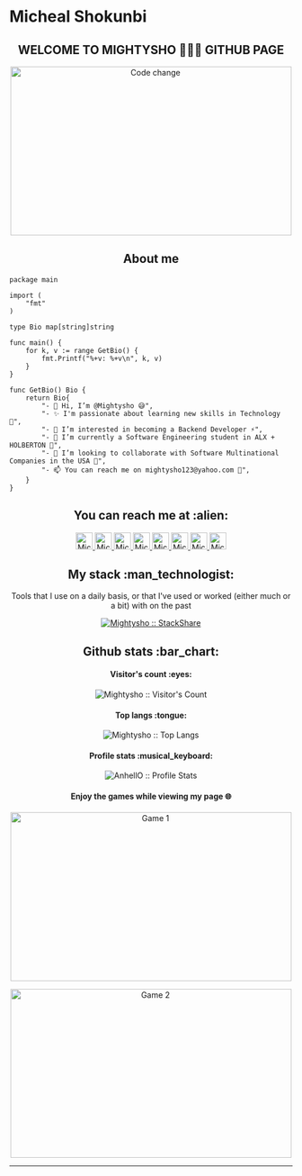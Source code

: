 # Micheal Shokunbi

<h2 align="center">WELCOME TO MIGHTYSHO 👨🏻‍💻 GITHUB PAGE</h2>

<p align="center"><img src="https://thumbs.gfycat.com/AcademicVioletFlyingsquirrel.webp" alt="Code change" height="300" width="500"></p>

<h2 align="center">About me</h2>

```golang
package main

import (
	"fmt"
)

type Bio map[string]string

func main() {
	for k, v := range GetBio() {
		fmt.Printf("%+v: %+v\n", k, v)
	}
}

func GetBio() Bio {
	return Bio{
        "- 👋 Hi, I’m @Mightysho 😅",
        "- ✨ I'm passionate about learning new skills in Technology 🔭",
        "- 👀 I’m interested in becoming a Backend Developer ⚡",
        "- 🌱 I’m currently a Software Engineering student in ALX + HOLBERTON 🌱",
        "- 👯 I’m looking to collaborate with Software Multinational Companies in the USA 💞️",
        "- 📫 You can reach me on mightysho123@yahoo.com 💬",
    }
}
```


<h2 align="center">You can reach me at :alien:</h2>

<p align="center">
  <a href="https://dev.to/mightysho">
    <img src="https://d2fltix0v2e0sb.cloudfront.net/dev-badge.svg" alt="Micheal Shokunbi's DEV Profile" height="30" width="30">
  </a>

  <a href="https://twitter.com/OMightysho/">
    <img src="https://www.vectorlogo.zone/logos/twitter/twitter-official.svg" alt="Micheal Shokunbi's Twitter Profile" height="30" width="30">
  </a>
	
  <a href="http://www.linkedin.com/in/micheal-shokunbi-105b35195/">
    <img src="https://www.vectorlogo.zone/logos/linkedin/linkedin-icon.svg" alt="Micheal Shokunbi's LinkedIn Profile" height="30" width="30">
  </a>

  <a href="https://stackoverflow.com/users/16078485/mightysho?tab=profile">
    <img src="https://www.vectorlogo.zone/logos/stackoverflow/stackoverflow-icon.svg" alt="Micheal Shokunbi's Stack Overflow Profile" height="30" width="30">
  </a>

  <a href="https://stackshare.io/mightysho">
    <img src="https://cdn.worldvectorlogo.com/logos/stackshare.svg" alt="Micheal Shokunbi's StackShare Profile" height="30" width="30">
  </a>
  
  <a href="https://medium.com/@mightysho123">
    <img src="https://www.vectorlogo.zone/logos/medium/medium-tile.svg" alt="Micheal Shokunbi's Medium Profile" height="30" width="30">
  </a>
  
  <a href="https://tiny.cc/meektech">
    <img src="https://www.vectorlogo.zone/logos/youtube/youtube-icon.svg" alt="Micheal Shokunbi's YouTube Channel" height="30" width="30">
  </a>

  <a href="https://wa.link/jo33f9">
    <img src="https://www.vectorlogo.zone/logos/whatsapp/whatsapp-icon.svg" alt="Micheal Shokunbi's WhatsApp Chat" height="30" width="30">
  </a>
</p>

<h2 align="center">My stack :man_technologist:</h2>

<p align="center">Tools that I use on a daily basis, or that I've used or worked (either much or a bit) with on the past</p>
<p align="center">
  <a href="https://stackshare.io/mightysho/my-personal-stack">
    <img src="http://img.shields.io/badge/tech-stack-0690fa.svg?style=flat" alt="Mightysho :: StackShare" />
  </a>
</p>

<h2 align="center">Github stats :bar_chart:</h2>

<h4 align="center">Visitor's count :eyes:</h4>

<p align="center"><img src="https://profile-counter.glitch.me/{Mightysho}/count.svg" alt="Mightysho :: Visitor's Count" /></p>

<h4 align="center">Top langs :tongue:</h4>

<p align="center"><img src="https://github-readme-stats.vercel.app/api/top-langs/?username=Mightysho&langs_count=10&theme=tokyonight&layout=compact" alt="Mightysho :: Top Langs" /></p>

<h4 align="center">Profile stats :musical_keyboard:</h4>

<p align="center"><img src="https://github-readme-stats.vercel.app/api?username=Mightysho&show_icons=true&theme=radical" alt="AnhellO :: Profile Stats" /></p>

<h4 align="center">Enjoy the games while viewing my page 🌐</h4>

<p align="center"><img src="https://thumbs.gfycat.com/DistantCommonAmericanlobster-max-1mb.gif" alt="Game 1" height="300" width="500"></p>

<p align="center"><img src="https://thumbs.gfycat.com/BlueClosedLeafcutterant-size_restricted.gif" alt="Game 2" height="300" width="500"></p>

---
